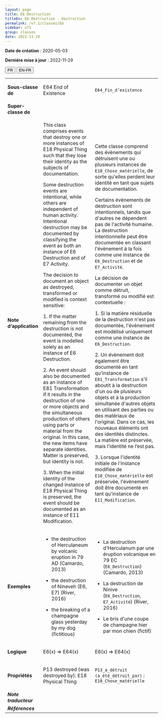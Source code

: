 ```yaml
---
layout: page
title: E6 Destruction
titleEn: E6 Destruction - Destruction
permalink: /v7.1/classes/E6
sidebar: v71
group: classes
date: 2022-11-29
---
```


**Date de création** : 2020-05-03

**Dernière mise à jour** : 2022-11-29

<div class="lang-buttons">
  <button id="fr" class="activate">FR</button>
  <button id="en-fr">EN-FR</button>
</div>

<table>
				<tbody>
				<tr>
					<td><strong>Sous-classe de</strong></td>
					<td class="en"><p>E64 End of Existence</p>
							</td>
						<td><p><code class="language-plaintext highlighter-rouge">E64_Fin_d’existence</code></p>
							</td>
						</tr>
					<tr>
					<td><strong>Super-classe de</strong></td>
					<td class="en"><p></p>
							</td>
						<td><p></p>
							</td>
						</tr>
					<tr>
					<td><strong>Note d’application</strong></td>
					<td class="en"><p>This class comprises events that destroy one or more instances of E18 Physical Thing such that they lose their identity as the subjects of documentation.  </p>
							<p>Some destruction events are intentional, while others are independent of human activity. Intentional destruction may be documented by classifying the event as both an instance of E6 Destruction and of E7 Activity. </p>
							<p>The decision to document an object as destroyed, transformed or modified is context sensitive: </p>
							<p>1.  If the matter remaining from the destruction is not documented, the event is modelled solely as an instance of E6 Destruction. </p>
							<p>2. An event should also be documented as an instance of E81 Transformation if it results in the destruction of one or more objects and the simultaneous production of others using parts or material from the original. In this case, the new items have separate identities. Matter is preserved, but identity is not.</p>
							<p>3. When the initial identity of the changed instance of E18 Physical Thing is preserved, the event should be documented as an instance of E11 Modification. </p>
							</td>
						<td><p>Cette classe comprend des évènements qui détruisent une ou plusieurs instances de <code class="language-plaintext highlighter-rouge">E18_Chose_matérielle</code>, de sorte qu'elles perdent leur identité en tant que sujets de documentation.</p>
							<p></p>
							<p>Certains évènements de destruction sont intentionnels, tandis que d'autres ne dépendent pas de l'activité humaine. La destruction intentionnelle peut être documentée en classant l'évènement à la fois comme une instance de <code class="language-plaintext highlighter-rouge">E6_Destruction</code> et de <code class="language-plaintext highlighter-rouge">E7_Activité</code>.</p>
							<p></p>
							<p>La décision de documenter un objet comme détruit, transformé ou modifié est contextuelle :</p>
							<p>1. Si la matière résiduelle de la destruction n'est pas documentée, l'évènement est modélisé uniquement comme une instance de <code class="language-plaintext highlighter-rouge">E6_Destruction</code>.</p>
							<p>2. Un évènement doit également être documenté en tant qu'instance de <code class="language-plaintext highlighter-rouge">E81_Transformation</code> s'il aboutit à la destruction d'un ou de plusieurs objets et à la production simultanée d'autres objets en utilisant des parties ou des matériaux de l'original. Dans ce cas, les nouveaux éléments ont des identités distinctes. La matière est préservée, mais l'identité ne l’est pas.</p>
							<p>3. Lorsque l'identité initiale de l'instance modifiée de <code class="language-plaintext highlighter-rouge">E18_Chose_matérielle</code> est préservée, l'évènement doit être documenté en tant qu'instance de <code class="language-plaintext highlighter-rouge">E11_Modification</code>.</p>
							</td>
						</tr>
					<tr>
					<td><strong>Exemples</strong></td>
					<td class="en"><ul><li><p>the destruction of Herculaneum by volcanic eruption in 79 AD (Camardo, 2013)</p>
							</li>
									<li><p>the destruction of Nineveh (E6, E7) (River, 2016)</p>
							</li>
										<li><p>the breaking of a champagne glass yesterday by my dog (fictitious)</p>
							</li></ul>
										</td>
						<td><ul><li><p>La destruction d'Herculanum par une éruption volcanique en 79 EC (<code class="language-plaintext highlighter-rouge">E6_Destruction</code>) (Camardo, 2013)</p>
							</li>
									<li><p>La destruction de Ninive (<code class="language-plaintext highlighter-rouge">E6_Destruction</code>, <code class="language-plaintext highlighter-rouge">E7_Activité</code>) (River, 2016)</p>
							</li>
										<li><p>Le bris d'une coupe de champagne hier par mon chien (fictif)</p>
							</li></ul>
										</td>
						</tr>
					<tr>
					<td><strong>Logique</strong></td>
					<td class="en"><p>E6(x) ⇒ E64(x)</p>
							</td>
						<td><p>E6(x) ⇒ E64(x)</p>
							</td>
						</tr>
					<tr>
					<td><strong>Propriétés</strong></td>
					<td class="en"><p>P13 destroyed (was destroyed by): E18 Physical Thing</p>
							</td>
						<td><p><code class="language-plaintext highlighter-rouge">P13_a_détruit (a_été_détruit_par)</code> : <code class="language-plaintext highlighter-rouge">E18_Chose_matérielle</code></p>
							</td>
						</tr>
					<tr>
					<td><strong><em>Note traducteur</em></strong></td>
					<td colspan="2"><p></p>
							</td>
						</tr>
					<tr>
					<td><strong><em>Références</em></strong></td>
					<td colspan="2"><p><em></em></p>
							</td>
						</tr>
					</tbody>
				</table>
				